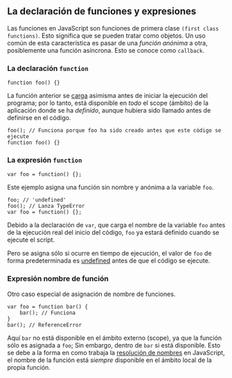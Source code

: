 ## La declaración de funciones y expresiones

Las funciones en JavaScript son funciones de primera clase `(first class functions)`.
Esto significa que se pueden tratar como objetos. Un uso común de esta característica es pasar de
una *función anónima* a otra, posiblemente una función asíncrona. Esto se conoce como `callback`.

### La declaración `function`

    function foo() {}

La función anterior se [carga](#function.scopes) asimisma antes de iniciar la ejecución del
programa; por lo tanto, está disponible en *todo* el scope (ámbito) de la aplicación
donde se ha *definido*, aunque hubiera sido llamado antes de definirse en el código.

    foo(); // Funciona porque foo ha sido creado antes que este código se ejecute
    function foo() {}

### La expresión `function`

    var foo = function() {};

Este ejemplo asigna una función sin nombre y anónima a la variable `foo`. 

    foo; // 'undefined'
    foo(); // Lanza TypeError
    var foo = function() {};

Debido a la declaración de `var`, que carga el nombre de la variable `foo` antes
de la ejecución real del inicio del código, `foo` ya estará definido cuando se
ejecute el script.

Pero se asigna sólo si ocurre en tiempo de ejecución, el valor de `foo` de forma 
predeterminada es [undefined](#core.undefined) antes de que el código se ejecute.

### Expresión nombre de función

Otro caso especial de asignación de nombre de funciones.

    var foo = function bar() {
        bar(); // Funciona
    }
    bar(); // ReferenceError

Aquí `bar` no está disponible en el ámbito externo (scope), ya que la función sólo es 
asignada a `foo`; Sin embargo, dentro de `bar` si está disponible. Esto se debe a la forma
en como trabaja la [resolución de nombres](#function.scopes) en JavaScript, el nombre de 
la función está *siempre* disponible en el ámbito local de la propia función.

